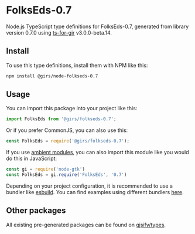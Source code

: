 
# FolksEds-0.7

Node.js TypeScript type definitions for FolksEds-0.7, generated from library version 0.7.0 using [ts-for-gir](https://github.com/gjsify/ts-for-gir) v3.0.0-beta.14.

## Install

To use this type definitions, install them with NPM like this:
```bash
npm install @girs/node-folkseds-0.7
```

## Usage

You can import this package into your project like this:
```ts
import FolksEds from '@girs/folkseds-0.7';
```

Or if you prefer CommonJS, you can also use this:
```ts
const FolksEds = require('@girs/folkseds-0.7');
```

If you use [ambient modules](https://github.com/gjsify/ts-for-gir/tree/main/packages/cli#ambient-modules), you can also import this module like you would do this in JavaScript:

```ts
const gi = require('node-gtk')
const FolksEds = gi.require('FolksEds', '0.7')
```

Depending on your project configuration, it is recommended to use a bundler like [esbuild](https://esbuild.github.io/). You can find examples using different bundlers [here](https://github.com/gjsify/ts-for-gir/tree/main/examples).

## Other packages

All existing pre-generated packages can be found on [gjsify/types](https://github.com/gjsify/types).